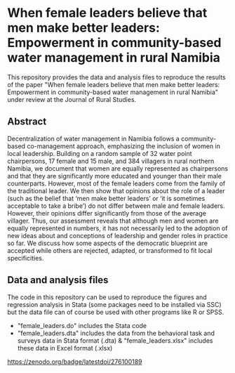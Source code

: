 # When female leaders believe that men make better leaders: Empowerment in community-based water management in rural Namibia
This repository provides the data and analysis files to reproduce the results of the paper "When female leaders believe that men make better leaders: Empowerment in community-based water management in rural Namibia" under review at the Journal of Rural Studies.

## Abstract
Decentralization of water management in Namibia follows a community-based co-management approach, emphasizing the inclusion of women in local leadership. Building on a random sample of 32 water point chairpersons, 17 female and 15 male, and 384 villagers in rural northern Namibia, we document that women are equally represented as chairpersons and that they are significantly more educated and younger than their male counterparts. However, most of the female leaders come from the family of the traditional leader. We then show that opinions about the role of a leader (such as the belief that ‘men make better leaders’ or ‘it is sometimes acceptable to take a bribe’) do not differ between male and female leaders. However, their opinions differ significantly from those of the average villager. Thus, our assessment reveals that although men and women are equally represented in numbers, it has not necessarily led to the adoption of new ideas about and conceptions of leadership and gender roles in practice so far. We discuss how some aspects of the democratic blueprint are accepted while others are rejected, adapted, or transformed to fit local specificities.

## Data and analysis files
The code in this repository can be used to reproduce the figures and regression analysis in Stata (some packages need to be installed via SSC) but the data file can of course be used with other programs like R or SPSS.
- "female_leaders.do" includes the Stata code
- "female_leaders.dta" includes the data from the behavioral task and surveys data in Stata format (.dta) & "female_leaders.xlsx" includes these data in Excel format (.xlsx)

https://zenodo.org/badge/latestdoi/276100189
